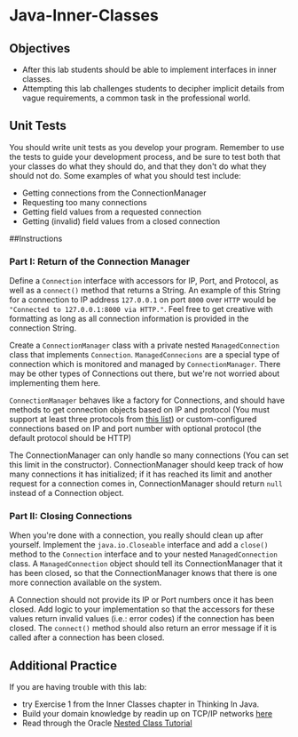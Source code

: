 # Java-Inner-Classes

## Objectives

- After this lab students should be able to implement interfaces in inner classes.
- Attempting this lab challenges students to decipher implicit details from vague requirements, a common task in the professional world.


## Unit Tests

You should write unit tests as you develop your program. Remember to use the tests to guide your development process, and be sure to test both that your classes do what they should do, and that they don't do what they should not do. Some examples of what you should test include:

- Getting connections from the ConnectionManager
- Requesting too many connections
- Getting field values from a requested connection
- Getting (invalid) field values from a closed connection

##Instructions

### Part I: Return of the Connection Manager

Define a `Connection` interface with accessors for IP, Port, and Protocol, as well as a `connect()` method that returns a String. An example of this String for a connection to IP address `127.0.0.1` on port `8000` over `HTTP` would be `"Connected to 127.0.0.1:8000 via HTTP."`. Feel free to get creative with formatting as long as all connection information is provided in the connection String.

Create a `ConnectionManager` class with a private nested `ManagedConnection` class that implements `Connection`. `ManagedConnecions` are a special type of connection which is monitored and managed by `ConnectionManager`. There may be other types of Connections out there, but we're not worried about implementing them here.

`ConnectionManager` behaves like a factory for Connections, and should have methods to get connection objects based on IP and protocol (You must support at least three protocols from [this list](https://en.wikipedia.org/wiki/Lists_of_network_protocols)) or custom-configured connections based on IP and port number with optional protocol (the default protocol should be HTTP)

The ConnectionManager can only handle so many connections (You can set this limit in the constructor). ConnectionManager should keep track of how many connections it has initialized; if it has reached its limit and another request for a connection comes in, ConnectionManager should return `null` instead of a Connection object.

### Part II: Closing Connections

When you're done with a connection, you really should clean up after yourself. Implement the `java.io.Closeable` interface and add a `close()` method to the `Connection` interface and to your nested `ManagedConnection` class. A `ManagedConnection` object should tell its ConnectionManager that it has been closed, so that the ConnectionManager knows that there is one more connection available on the system.

A Connection should not provide its IP or Port numbers once it has been closed. Add logic to your implementation so that the accessors for these values return invalid values (i.e.: error codes) if the connection has been closed. The `connect()` method should also return an error message if it is called after a connection has been closed.

## Additional Practice

If you are having trouble with this lab:

- try Exercise 1 from the Inner Classes chapter in Thinking In Java.
- Build your domain knowledge by readin up on TCP/IP networks [here](http://www.comptechdoc.org/independent/networking/guide/netportsandaddr.html)
- Read through the Oracle [Nested Class Tutorial](http://docs.oracle.com/javase/tutorial/java/javaOO/nested.html)
